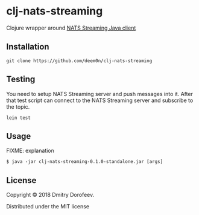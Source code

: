 # clj-nats-streaming

Clojure wrapper around [NATS Streaming Java client](https://github.com/nats-io/java-nats-streaming)


## Installation

`git clone https://github.com/deem0n/clj-nats-streaming`

## Testing

You need to setup NATS Streaming server and push messages into it. After that test script can connect to the NATS Streaming server and subscribe to the topic.

`lein test`

## Usage

FIXME: explanation

    $ java -jar clj-nats-streaming-0.1.0-standalone.jar [args]


## License

Copyright © 2018 Dmitry Dorofeev.

Distributed under the MIT license
